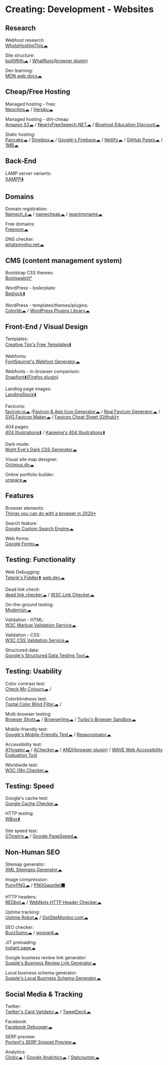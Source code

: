 # Creating: Development - Websites

## Research

Webhost research:  
[WhoIsHostingThis☁](https://www.whoishostingthis.com/)

Site structure:  
[builtWith☁](https://builtwith.com/) /
[WhatRuns(browser plugin)](https://www.whatruns.com/)

Dev learning:  
[MDN web docs☁](https://developer.mozilla.org/en-US/)

## Cheap/Free Hosting

Managed hosting - free:  
[Neocities☁](https://neocities.org/) /
[Heroku☁](https://www.heroku.com/)

Managed hosting - dirt-cheap:  
[Amazon S3☁](https://aws.amazon.com/s3/) /
[NearlyFreeSpeech.NET☁](https://www.nearlyfreespeech.net/) /
[Bluehost Education Discount☁](https://www.bluehost.com/special/educationspecial)

Static hosting:  
[Pancake☁](https://www.pancake.io/) /
[Dropbox☁](https://www.dropbox.com/) /
[Google's Firebase☁](https://firebase.google.com/) /
[Netlify☁](https://app.netlify.com/) /
[GitHub Pages☁](https://pages.github.com/) /
[1MB☁](https://1mb.site/)

## Back-End

LAMP server variants:  
[XAMPP⬇️](https://www.apachefriends.org/index.html)

## Domains

Domain registration:  
[Namech_k☁](https://namechk.com/) /
[namecheap☁](https://www.namecheap.com/) /
[iwantmyname☁](https://iwantmyname.com/)

Free domains:  
[Freenom☁](https://www.freenom.com)

DNS checker:  
[whatsmydns.net☁](https://www.whatsmydns.net/)

## CMS (content management system)

Bootstrap CSS themes:  
[Bootswatch*](https://bootswatch.com/)

WordPress - boilerplate:  
[Bedrock⬇️](https://roots.io/bedrock/)

WordPress - templates/themes/plugins:  
[Colorlib☁](https://colorlib.com/wp/templates/) /
[WordPress Plugins Library☁](https://wordpress.org/plugins/)

## Front-End / Visual Design

Templates:  
[Creative Tim's Free Templates⬇️](https://www.creative-tim.com/templates/free)

Webfonts:  
[FontSquirrel's Webfont Generator☁](https://www.fontsquirrel.com/tools/webfont-generator)

Webfonts - in-browser comparison:  
[Snapfont⬇️(Firefox plugin)](https://getsnapfont.com/)

Landing page images:  
[LandingStock⬇️](https://landingstock.com/)

Favicons:  
[favicon.io☁](https://favicon.io/) /[Favicon & App Icon Generator☁](https://www.favicon-generator.org/) /
[Real Favicon Generator☁](https://realfavicongenerator.net/) /
[SVG Favicon Maker☁](https://formito.com/tools/favicon) /
[Favicon Cheat Sheet (Github)*](http://github.com/audreyr/favicon-cheat-sheet)

404 pages:  
[404 Illustrations⬇️](https://error404.fun/) /
[Kapwing's 404 Illustrations⬇️](https://www.kapwing.com/404-illustrations)

Dark mode:  
[Night Eye's Dark CSS Generator☁](https://nighteye.app/dark-css-generator/)

Visual site map designer:  
[Octopus.do☁](https://octopus.do/)

Online portfolio builder:  
[urspace☁](https://urspace.io/)

## Features

Browser elements:  
[Things you can do with a browser in 2020*](https://github.com/luruke/browser-2020)

Search feature:  
[Google Custom Search Engine☁](https://cse.google.com/cse/)

Web forms:  
[Google Forms☁](http://forms.google.com/)

## Testing: Functionality

Web Debugging:  
[Telerik's Fiddler⬇️](https://www.telerik.com/fiddler)
[web.dev☁](https://web.dev/)

Dead link check:  
[dead link checker☁](https://www.deadlinkchecker.com/) /
[W3C Link Checker☁](https://validator.w3.org/checklink)

On-the-ground testing:  
[Modernizr☁](https://modernizr.com/)

Validation - HTML:  
[W3C Markup Validation Service☁](https://validator.w3.org/)

Validation - CSS:  
[W3C CSS Validation Service☁](http://jigsaw.w3.org/css-validator/)

Structured data:  
[Google's Structured Data Testing Tool☁](https://search.google.com/structured-data/testing-tool/u/0/)

## Testing: Usability

Color contrast test:  
[Check My Colours☁](http://www.checkmycolours.com/) /

Colorblindness test:  
[Toptal Color Blind Filter☁](https://www.toptal.com/designers/colorfilter) /

Multi-browser testing:  
[Browser Shots☁](http://browsershots.org/) / 
[Browserling☁](https://www.browserling.com/) / 
[Turbo's Browser Sandbox☁](https://turbo.net/browsers)

Mobile-friendly test:  
[Google's Mobile-Friendly Test☁](https://search.google.com/test/mobile-friendly) / 
[Responsinator☁](https://www.responsinator.com/)

Accessibility test:  
[A11ygator☁](https://a11ygator.chialab.io/) / 
[AChecker☁](https://achecker.ca/) / 
[ANDI(browser plugin)](https://www.ssa.gov/accessibility/andi/help/install.html) / 
[WAVE Web Accessibility Evaluation Tool](https://wave.webaim.org/)

Worldwide test:  
[W3C I18n Checker☁](https://validator.w3.org/i18n-checker/)

## Testing: Speed

Google's cache test:  
[Google Cache Checker☁](https://www.webnots.com/seo-tools/google-cache-checker)

HTTP testing:  
[WBox⬇️](http://www.hping.org/wbox/)

Site speed test:  
[GTmetrix☁](https://gtmetrix.com) / 
[Google PageSpeed☁](https://developers.google.com/speed/pagespeed/insights/)

## Non-Human SEO

Sitemap generator:  
[XML Sitemaps Generator☁](https://www.xml-sitemaps.com/)

Image compression:  
[PunyPNG☁](http://punypng.com/) / 
[PNGGauntlet⬛](https://pnggauntlet.com/)

HTTP headers:  
[REDbot☁](https://redbot.org/) / 
[WebNots HTTP Header Checker☁](https://www.webnots.com/seo-tools/http-header-checker/)

Uptime tracking:  
[Uptime Robot☁](https://uptimerobot.com/) / 
[GotSiteMonitor.com☁](https://www.gotsitemonitor.com/)

SEO checker:  
[BuzzSumo☁](https://app.buzzsumo.com/) / 
[woorank☁](https://www.woorank.com/)

JIT preloading:  
[instant.page☁](https://instant.page/)

Google business review link generator:  
[Supple's Business Review Link Generator☁](https://supple.com.au/tools/google-review-link-generator/)

Local business schema generator:  
[Supple's Local Business Schema Generator☁](https://supple.com.au/tools/local-business-schema-generator/)

## Social Media & Tracking

Twitter:  
[Twitter's Card Validator☁](https://cards-dev.twitter.com/validator) / 
[TweetDeck☁](https://tweetdeck.twitter.com/)

Facebook:  
[Facebook Debugger☁](https://developers.facebook.com/tools/debug/)

SERP preview:  
[Portent's SERP Snippet Preview☁](https://www.portent.com/serp-preview-tool/)

Analytics:  
[Clicky☁](https://clicky.com/) / 
[Google Analytics☁](https://analytics.google.com/) / 
[Statcounter☁](https://statcounter.com/)